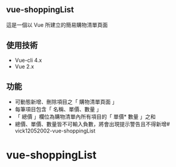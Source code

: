 ## vue-shoppingList

這是一個以 Vue 所建立的簡易購物清單頁面

## 使用技術
- Vue-cli 4.x
- Vue 2.x

## 功能

- 可動態新增、刪除項目之「 購物清單頁面 」
- 每筆項目包含「 名稱、單價、數量 」 
- 「 總價 」欄位為購物清單內所有項目的「 單價* 數量 」之和
- 總價、單價、數量皆不可輸入負數，將會出現提示警告且不得新增# vick12052002-vue-shoppingList
# vue-shoppingList
